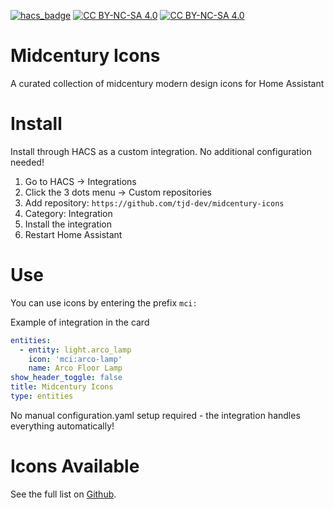 [![hacs_badge](https://img.shields.io/badge/HACS-Custom-orange.svg)](https://github.com/custom-components/hacs) 
[![CC BY-NC-SA 4.0][cc-by-nc-sa-image]][cc-by-nc-sa]
[![CC BY-NC-SA 4.0][cc-by-nc-sa-shield]][cc-by-nc-sa]

[cc-by-nc-sa]: http://creativecommons.org/licenses/by-nc-sa/4.0/
[cc-by-nc-sa-image]: https://licensebuttons.net/l/by-nc-sa/4.0/88x31.png
[cc-by-nc-sa-shield]: https://img.shields.io/badge/License-CC%20BY--NC--SA%204.0-lightgrey.svg
# Midcentury Icons
A curated collection of midcentury modern design icons for Home Assistant

# Install

Install through HACS as a custom integration. No additional configuration needed!

1. Go to HACS → Integrations
2. Click the 3 dots menu → Custom repositories
3. Add repository: `https://github.com/tjd-dev/midcentury-icons`
4. Category: Integration
5. Install the integration
6. Restart Home Assistant

# Use
You can use icons by entering the prefix `mci:`

Example of integration in the card

```yaml
entities:
  - entity: light.arco_lamp
    icon: 'mci:arco-lamp'
    name: Arco Floor Lamp
show_header_toggle: false
title: Midcentury Icons
type: entities
```

No manual configuration.yaml setup required - the integration handles everything automatically!

# Icons Available
See the full list on [Github](https://github.com/tjd-dev/midcentury-icons#icons-available).
